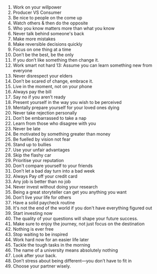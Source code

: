 1. Work on your willpower
2. Producer VS Consumer
3. Be nice to people on the come up
4. Watch others & then do the opposite
5. Who you know matters more than what you know
6. Never talk behind someone's back
7. Make more mistakes
8. Make reversible decisions quickly
9. Focus on one thing at a time
10. Don’t be the best, be the only
11. If you don’t like something then change it.
12. Work smart not hard
13: Assume you can learn something new from everyone
14. Never disrespect your elders
15. Don’t be scared of change, embrace it.
16. Live in the moment, not on your phone
17. Always pay the bill
18. Say no if you aren’t ready
19. Present yourself in the way you wish to be perceived
20. Mentally prepare yourself for your loved ones dying
21. Never take rejection personally
22. Don’t be embarrassed to take a nap
23. Learn from those who disagree with you
24. Never be late
25. Be motivated by something greater than money
26. Be fuelled by vision not fear
27. Stand up to bullies
28. Use your unfair advantages
29. Skip the flashy car
30. Prioritise your reputation
31. Don't compare yourself to your friends
32. Don’t let a bad day turn into a bad week
33. Always Pay off your credit card
34. Any job is better than no job
35. Never invest without doing your research
36. Being a great storyteller can get you anything you want
37. Don’t live your life for others
38. Have a solid paycheck routine
39. It's not the end of the world if you don't have everything figured out
40. Start investing now
41. The quality of your questions will shape your future success.
42. Make sure to enjoy the journey, not just focus on the destination
43. Nothing is ever free
44. Stop waiting to be inspired
45. Work hard now for an easier life later
46. Tackle the tough tasks in the morning
47. The name of a university means absolutely nothing
48. Look after your back.
49. Don’t stress about being different—you don’t have to fit in
50. Choose your partner wisely.
